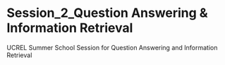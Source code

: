 # Session_2_Question Answering & Information Retrieval
UCREL Summer School Session for Question Answering and Information Retrieval
